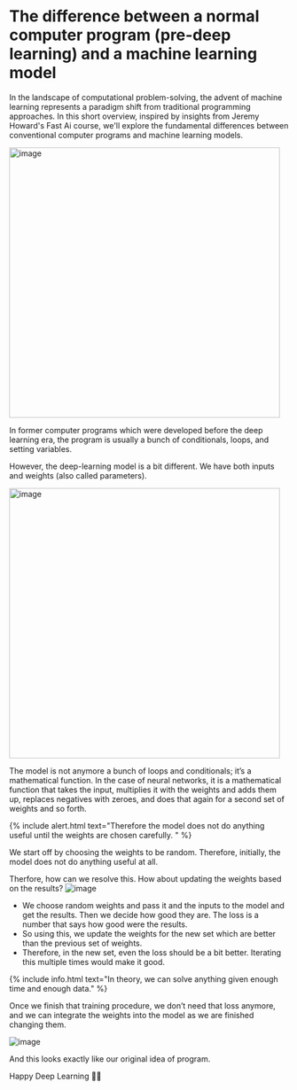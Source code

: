 # The difference between a normal computer program (pre-deep learning) and a machine learning model

In the landscape of computational problem-solving, the advent of machine learning represents a paradigm shift from traditional programming approaches. In this short overview, inspired by insights from Jeremy Howard's Fast Ai course, we'll explore the fundamental differences between conventional computer programs and machine learning models.

<img width="488" alt="image" src="https://github.com/AravindSuresh97/AravindSuresh97.github.io/assets/138949012/42e90a48-7c20-47ab-b0b3-0405bd2761ab">


In former computer programs which were developed before the deep learning era, the program is usually a bunch of conditionals, loops, and setting variables.<br>

However, the deep-learning model is a bit different. We have both inputs and weights (also called parameters). <br>

<img width="488" alt="image" src="https://github.com/AravindSuresh97/AravindSuresh97.github.io/assets/138949012/56ed37e8-0315-4a8b-91b9-4b52873f15e2">

The model is not anymore a bunch of loops and conditionals; it’s a mathematical function. In the case of neural networks, it is a mathematical function that takes the input, multiplies it with the weights and adds them up, replaces negatives with zeroes, and does that again for a second set of weights and so forth. 

{% include alert.html text="Therefore the model does not do anything useful until the weights are chosen carefully. " %}

We start off by choosing the weights to be random. Therefore, initially, the model does not do anything useful at all.

Therfore, how can we resolve this. How about updating the weights based on the results?
![image](https://github.com/AravindSuresh97/AravindSuresh97.github.io/assets/138949012/a9412e27-9e47-4293-8c78-94d11d860051)

- We choose random weights and pass it and the inputs to the model and get the results. Then we decide how good they are. The loss is a number that says how good were the results. <br>
- So using this, we update the weights for the new set which are better than the previous set of weights.<br>
- Therefore, in the new set, even the loss should be a bit better. Iterating this multiple times would make it good.

{% include info.html text="In theory, we can solve anything given enough time and enough data." %}

Once we finish that training procedure, we don’t need that loss anymore, and we can integrate the weights into the model as we are finished changing them.

![image](https://github.com/AravindSuresh97/AravindSuresh97.github.io/assets/138949012/a99c0ff1-395c-4d01-9664-aed4133ce8c0)

And this looks exactly like our original idea of program.

Happy Deep Learning 🙇‍♂️
